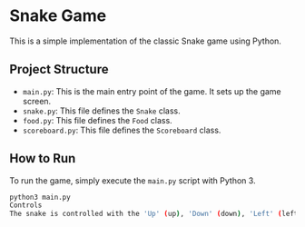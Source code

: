 # Snake Game

This is a simple implementation of the classic Snake game using Python.

## Project Structure

- `main.py`: This is the main entry point of the game. It sets up the game screen.
- `snake.py`: This file defines the `Snake` class.
- `food.py`: This file defines the `Food` class.
- `scoreboard.py`: This file defines the `Scoreboard` class.

## How to Run

To run the game, simply execute the `main.py` script with Python 3.

```bash
python3 main.py
Controls
The snake is controlled with the 'Up' (up), 'Down' (down), 'Left' (left) and 'Right' (right) keys.
```